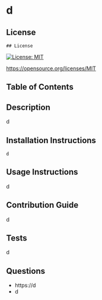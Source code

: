 # d


## License

    ## License

[![License: MIT](https://img.shields.io/badge/License-MIT-yellow.svg)](https://opensource.org/licenses/MIT)

https://opensource.org/licenses/MIT



## Table of Contents



## Description
d


## Installation Instructions
    d


## Usage Instructions
d


## Contribution Guide
d


## Tests
d


## Questions

* https://d
* d
